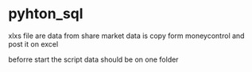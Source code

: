 # pyhton_sql
xlxs file are data from share market data is copy form moneycontrol and post it on excel

beforre start the script data should be on one folder

